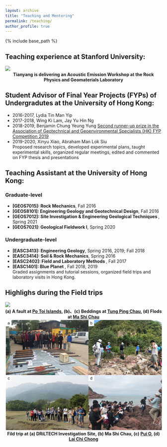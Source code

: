 ```yaml
---
layout: archive
title: "Teaching and Mentoring"
permalink: /teaching/
author_profile: true
---
```


{% include base_path %}
## Teaching experience at Stanford University:
<img src="/images/Teaching@Stanford.jpg"/>
<div align="center">
<b> Tianyang is delivering an Acoustic Emission Workshop at the Rock Physics and Geomaterials Laboratory</b>
</div> 

## Student Advisor of Final Year Projects (FYPs) of Undergradutes at the University of Hong Kong:
* 2016-2017, Lydia Tin Man Yip  
* 2017-2018, Wing Ki Lam, Jay Yu Hin Ng
* 2018-2019, Benjamin Chung Yeung Yung
  [Second runner-up prize in the Association of Geotechnical and Geoenvironmental Specialists (HK) FYP Competition 2019](https://www.earthsciences.hku.hk/news_and_events/news/72/?back=8fa435f675f288b6086d5b29f2647e42)
* 2019-2020, Xinyu Xiao, Abraham Man Lok Siu  
Proposed research topics, developed experimental plans, taught experimental skills, organized regular meetings, edited and commented on FYP thesis and presentations 

## Teaching Assistant at the University of Hong Kong:  
### Graduate-level  
  * <b>[GEOS7015]: Rock Mechanics</b>, Fall 2016
  * <b>[GEOS8101]: Engineering Geology and Geotechnical Design</b>, Fall 2016
  * <b>[GEOS7012]: Site Investigation & Engineering Geological Techniques </b>, Spring 2021
  * <b>[GEOS7021]: Geological Fieldwork I</b>, Spring 2020
    
### Undergraduate-level  
  * <b>[EASC3413]: Engineering Geology</b>, Spring 2016, 2019; Fall 2018
  * <b>[EASC3414]: Soil & Rock Mechanics</b>, Spring 2016
  * <b>[EASC2402]: Field and Laboratory Methods </b>, Fall 2017
  * <b>[EASC1401]: Blue Planet </b>, Fall 2018, 2019  
Graded assignments and tutorial sessions, organized field trips and laboratory visits in Hong Kong.
     

## Highlighs during the Field trips
  
<img src="/images/Geological structure in HK.jpg"/>
<div align="center">
<b>(a) A fault at <a href= "https://en.wikipedia.org/wiki/Po_Toi">Po Toi Islands</a>, (b)、(c) Beddings at <a href= "https://en.wikipedia.org/wiki/Tung_Ping_Chau">Tung Ping Chau</a>, (d) Flods at <a href= "https://en.wikipedia.org/wiki/Ma_Shi_Chau">Ma Shi Chau</a></b>
</div>  

<div align="center">  
<img src="/images/Field Trip in HK.jpg"/>
<b>Fild trip at (a) DRiLTECH Investigation Site, (b) Ma Shi Chau, (c) <a href= "https://en.wikipedia.org/wiki/Pui_O">Pui O</a>, (d) <a href= "https://en.wikipedia.org/wiki/Lai_Chi_Chong">Lai Chi Chong</a></b>
</div>